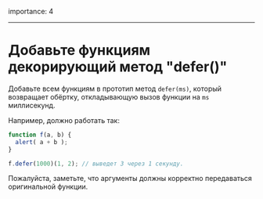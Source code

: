 importance: 4

---

# Добавьте функциям декорирующий метод "defer()"

Добавьте всем функциям в прототип метод `defer(ms)`, который возвращает обёртку, откладывающую вызов функции на `ms` миллисекунд.

Например, должно работать так:

```js
function f(a, b) {
  alert( a + b );
}

f.defer(1000)(1, 2); // выведет 3 через 1 секунду.
```

Пожалуйста, заметьте, что аргументы должны корректно передаваться оригинальной функции.
